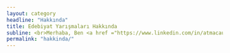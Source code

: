 ```yaml
---
layout: category
headline: "Hakkında"
title: Edebiyat Yarışmaları Hakkında
subline: <br>Merhaba, Ben <a href ="https://www.linkedin.com/in/atmacaugur/?ref=edebiyatyarismalari">Uğur Atmaca</a>.<br><br><strong>Edebiyat yarışmaları</strong> projesini Temmuz 2018'de başlattım. Ara sıra katılmak için internette <strong>Öykü Yarışmaları</strong> arardım. Fakat ya çok zor bulurdum ya da tarihleri çoktan geçmiş olurdu. Benimle aynı sorunları yaşayanların olduğunu düşünerek bu projeyi hayata geçirdim. <br><br>Öncesinde yazdığım bir bot sayesinde günlük olarak Türkçe eklenen tüm içerikleri gözden geçiriyor ve uygun olanları Edebiyat Yarışmaları websitesine eklemeye gayret ediyorum. <br>Her türlü fikir, öneri ve şikayet için <b>edebiyat.yarismalari(at)gmail(dot)com</b> adresine mail atabilirsiniz. <br><br>Herkese bol edebiyatlı günler...
permalink: "hakkinda/"
---
```



